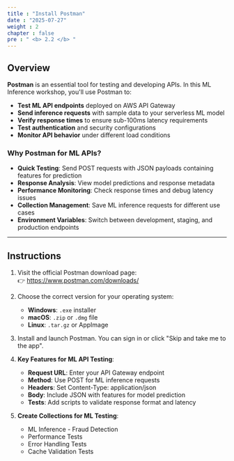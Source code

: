 ```yaml
---
title : "Install Postman"
date : "2025-07-27"
weight : 2
chapter : false
pre : " <b> 2.2 </b> "
---
```


## Overview

**Postman** is an essential tool for testing and developing APIs. In this ML Inference workshop, you'll use Postman to:

- **Test ML API endpoints** deployed on AWS API Gateway
- **Send inference requests** with sample data to your serverless ML model
- **Verify response times** to ensure sub-100ms latency requirements
- **Test authentication** and security configurations
- **Monitor API behavior** under different load conditions

### Why Postman for ML APIs?

- **Quick Testing**: Send POST requests with JSON payloads containing features for prediction
- **Response Analysis**: View model predictions and response metadata
- **Performance Monitoring**: Check response times and debug latency issues
- **Collection Management**: Save ML inference requests for different use cases
- **Environment Variables**: Switch between development, staging, and production endpoints

---

## Instructions

1. Visit the official Postman download page:  
   👉 https://www.postman.com/downloads/

2. Choose the correct version for your operating system:

   - **Windows**: `.exe` installer
   - **macOS**: `.zip` or `.dmg` file  
   - **Linux**: `.tar.gz` or AppImage

3. Install and launch Postman. You can sign in or click "Skip and take me to the app".

4. **Key Features for ML API Testing**:

   - **Request URL**: Enter your API Gateway endpoint
   - **Method**: Use POST for ML inference requests
   - **Headers**: Set Content-Type: application/json
   - **Body**: Include JSON with features for model prediction
   - **Tests**: Add scripts to validate response format and latency

5. **Create Collections for ML Testing**:
   
   - ML Inference - Fraud Detection
   - Performance Tests
   - Error Handling Tests
   - Cache Validation Tests

